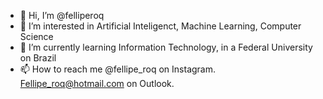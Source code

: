 - 👋 Hi, I’m @felliperoq
- 👀 I’m interested in Artificial Inteligenct, Machine Learning, Computer Science
- 🌱 I’m currently learning Information Technology, in a Federal University on Brazil
- 📫 How to reach me @fellipe_roq on Instagram. Fellipe_roq@hotmail.com on Outlook.

<!---
felliperoq/felliperoq is a ✨ special ✨ repository because its `README.md` (this file) appears on your GitHub profile.
You can click the Preview link to take a look at your changes.
--->
